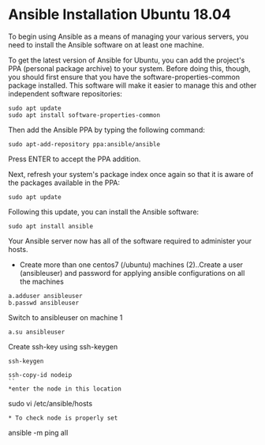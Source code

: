 # Ansible Installation Ubuntu 18.04

To begin using Ansible as a means of managing your various servers, you need to install the Ansible software on at least one machine.

To get the latest version of Ansible for Ubuntu, you can add the project's PPA (personal package archive) to your system. Before doing this, though, you should first ensure that you have the software-properties-common package installed. This software will make it easier to manage this and other independent software repositories:
```
sudo apt update
sudo apt install software-properties-common
```
Then add the Ansible PPA by typing the following command:
```
sudo apt-add-repository ppa:ansible/ansible

```
Press ENTER to accept the PPA addition.

Next, refresh your system's package index once again so that it is aware of the packages available in the PPA:
```
sudo apt update

```
Following this update, you can install the Ansible software:
```
sudo apt install ansible

```
Your Ansible server now has all of the software required to administer your hosts.
* Create more than one centos7 (/ubuntu) machines (2)..Create a user (ansibleuser) and password for applying
ansible configurations on all the machines
```
a.adduser ansibleuser
b.passwd ansibleuser
```
Switch to ansibleuser on machine 1

```
a.su ansibleuser
```
Create ssh-key using ssh-keygen
```
ssh-keygen

ssh-copy-id nodeip
``
*enter the node in this location

```
sudo vi /etc/ansible/hosts

```
* To check node is properly set 

```
ansible -m ping all
```

